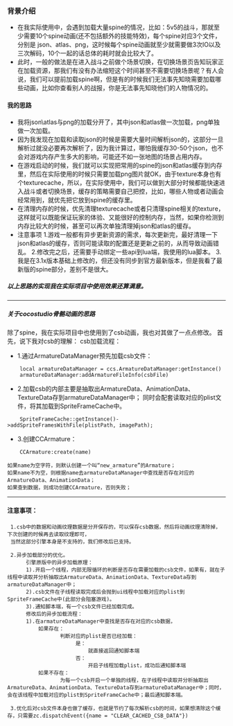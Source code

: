 ### 背景介绍
- 在我实际使用中，会遇到加载大量spine的情况，比如：5v5的战斗，那就至少需要10个spine动画(还不包括额外的技能特效)，每个spine对应3个文件，分别是 json、atlas、png，这时候每个spine动画就至少就需要做3次IO以及三次解码，10个一起的话总体的耗时就会比较大了。
- 此时，一般的做法是在进入战斗之前做个场景切换，在切换场景页告知玩家正在加载资源，那我们有没有办法缩短这个时间甚至不需要切换场景呢？有人会说，我们可以提前加载spine啊，但是有的时候我们无法事先知晓需要加载哪些动画，比如你查看别人的战报，你是无法事先知晓他们的人物情况的。
#### 我的思路
- 我将json\atlas与png的加载分开了，其中json和atlas做一次加载，png单独做一次加载。
- 因为我发现在加载和读取json的时候是需要大量时间解析json的，这部分一旦解析过就没必要再次解析了，因为我计算过，哪怕我缓存30-50个json，也不会对游戏内存产生多大的影响，可能还不如一张地图的场景占用内存。
- 在游戏启动的时候，我们就可以实现把常用的spine的json和atlas缓存到内存里，然后在实际使用的时候只需要加载png图片就OK，由于texture本身也有个texturecache，所以，在实际使用中，我们可以做到大部分时候都能快速进入战斗或者切换场景，缓存的策略需要自己把控，比如，哪些人物或者动画会经常用到，就优先把它放到spine的缓存里。
- 在清理内存的时候，优先清理texturecache或者只清理spine相关的texture，这样就可以既能保证玩家的体验、又能很好的控制内存，当然，如果你检测到内存比较大的时候，甚至可以再次单独清理掉json和atlas的缓存。
- 注意事项
1.游戏一般都有异步更新资源的需求，每次更新完，最好清理一下json和atlas的缓存，否则可能读取的配置还是更新之前的，从而导致动画错乱。
2.修改完之后，还需要手动绑定一些api到lua端，我使用的lua脚本。
3.我是在3.1x版本基础上修改的，但还没有同步到官方最新版本，但是我看了最新版的spine部分，差别不是很大。
##### 以上思路的实现我在实际项目中使用效果还算满意。
---
##### 关于cocostudio骨骼动画的思路
 除了spine，我在实际项目中也使用到了csb动画，我也对其做了一点点修改。
 首先，说下我对csb的理解：
 csb加载流程：
- 1.通过ArmatureDataManager预先加载csb文件：
```
	local armatureDataManager = ccs.ArmatureDataManager:getInstance()
	armatureDataManager:addArmatureFileInfo(csbFile)
```
- 2.加载csb的内部主要是抽取出ArmatureData、AnimationData、TextureData存到armatureDataManager中；
同时会配套读取对应的plist文件，将其加载到SpriteFrameCache中。
```
	SpriteFrameCache::getInstance()->addSpriteFramesWithFile(plistPath, imagePath);
```
- 3.创建CCArmature：
```
	CCArmature:create(name)
```
	如果name为空字符，则默认创建一个叫“new_armature”的Armature；
	如果name不为空，则根据name去armatureDataManager中查找是否存在对应的ArmatureData、AnimationData；
	如果查到数据，则成功创建CCArmature，否则失败；
---
#### 注意事项：
```
 1.csb中的数据和动画纹理数据是分开保存的，可以保存csb数据，然后将动画纹理清除掉，下次创建的时候再去读取纹理即可，
 当然这部分引擎本身是不支持的，我们修改后已支持。
 
 2.异步加载部分的优化。
      引擎原版中的异步加载原理：
	  1).开启一个线程，内部无限循环的判断是否存在需要加载的csb文件，如果有，就在子线程中读取并分析抽取出ArmatureData、AnimationData、TextureData存到armatureDataManager中；
	  2).csb文件在子线程读取完成后会抛到ui线程中加载对应的plist到SpriteFrameCache中(此部分会阻塞游戏)。
	  3).通知脚本端，有一个csb文件已经加载完成。
      修改后的异步加载流程：
	  1).在armatureDataManager中查找是否存在对应的csb数据，
	      如果存在：
	             判断对应的plist是否已经加载：
	                  是：
	                      就直接返回通知脚本端
	                  否：
	                      开启子线程加载plist，成功后通知脚本端
	      如果不存在：
	             为每一个csb开启一个单独的线程，在子线程中读取并分析抽取出ArmatureData、AnimationData、TextureData存到armatureDataManager中；同时，会在该线程中加载对应的plist到SpriteFrameCache中；最后通知脚本端。
		     
 3.优化后对csb文件本身也做了缓存，也就是节约了每次解析csb的时间，如果想清除这个缓存，只需要zc.dispatchEvent({name = "CLEAR_CACHED_CSB_DATA"})
```
